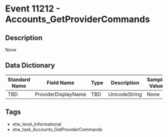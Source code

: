 # Event 11212 - Accounts_GetProviderCommands

## Description
None

## Data Dictionary
|Standard Name|Field Name|Type|Description|Sample Value|
|---|---|---|---|---|
|TBD|ProviderDisplayName|TBD|UnicodeString|None|None|

## Tags
* etw_level_Informational
* etw_task_Accounts_GetProviderCommands